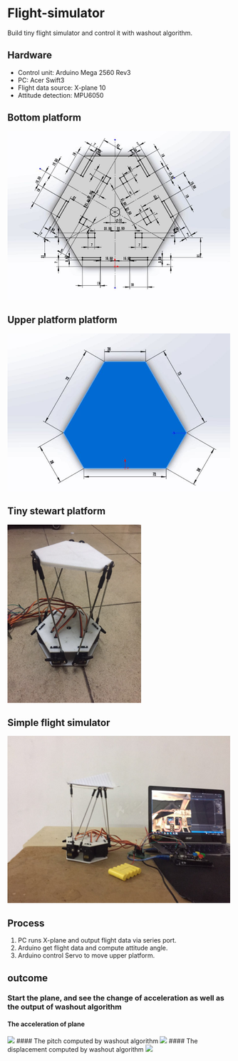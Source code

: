 # Flight-simulator
Build tiny flight simulator and control it with washout algorithm. 

Hardware
----
* Control unit: Arduino Mega 2560 Rev3
* PC: Acer Swift3
* Flight data source: X-plane 10
* Attitude detection: MPU6050

Bottom platform
----
<img width="500" src=https://github.com/827983519/Flight-simulator/blob/master/440182283.jpg>

Upper platform platform
----
<img width="500" src=https://github.com/827983519/Flight-simulator/blob/master/1919900530.jpg>


Tiny stewart platform
----
<img width="300" src=https://github.com/827983519/Flight-simulator/blob/master/148566244.jpg>

Simple flight simulator
----
<img width="500" src=https://github.com/827983519/Flight-simulator/blob/master/1182037841.jpg>



Process
----
1. PC runs X-plane and output flight data via series port. 
2. Arduino get flight data and compute attitude angle.
3. Arduino control Servo to move upper platform.


outcome
----
### Start the plane, and see the change of acceleration as well as the output of washout algorithm
#### The acceleration of plane
<img width="300" src=https://github.com/827983519/Flight-simulator/blob/master/accera.bmp>
#### The pitch computed by washout algorithm
<img width="300" src=https://github.com/827983519/Flight-simulator/blob/master/pitch.bmp>
#### The displacement computed by washout algorithm
<img width="300" src=https://github.com/827983519/Flight-simulator/blob/master/x.bmp>









